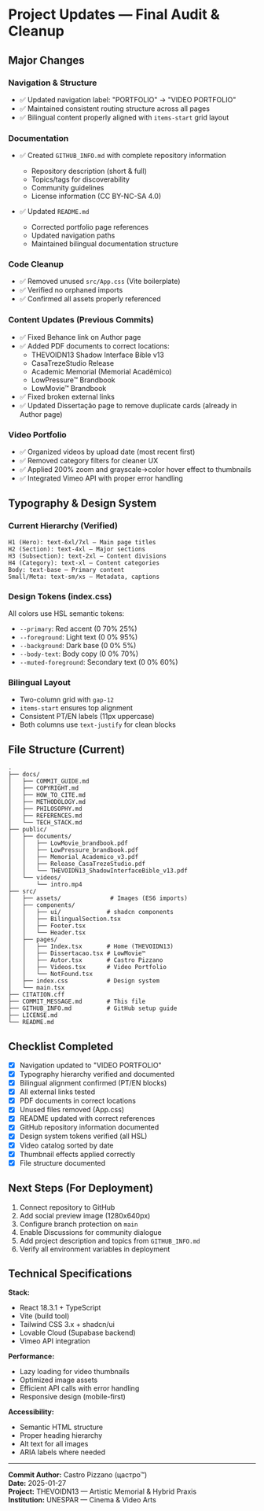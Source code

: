 # Project Updates — Final Audit & Cleanup

## Major Changes

### Navigation & Structure
- ✅ Updated navigation label: "PORTFOLIO" → "VIDEO PORTFOLIO"
- ✅ Maintained consistent routing structure across all pages
- ✅ Bilingual content properly aligned with `items-start` grid layout

### Documentation
- ✅ Created `GITHUB_INFO.md` with complete repository information
  - Repository description (short & full)
  - Topics/tags for discoverability
  - Community guidelines
  - License information (CC BY-NC-SA 4.0)
  
- ✅ Updated `README.md`
  - Corrected portfolio page references
  - Updated navigation paths
  - Maintained bilingual documentation structure

### Code Cleanup
- ✅ Removed unused `src/App.css` (Vite boilerplate)
- ✅ Verified no orphaned imports
- ✅ Confirmed all assets properly referenced

### Content Updates (Previous Commits)
- ✅ Fixed Behance link on Author page
- ✅ Added PDF documents to correct locations:
  - THEVOIDN13 Shadow Interface Bible v13
  - CasaTrezeStudio Release
  - Academic Memorial (Memorial Acadêmico)
  - LowPressure™ Brandbook
  - LowMovie™ Brandbook
- ✅ Fixed broken external links
- ✅ Updated Dissertação page to remove duplicate cards (already in Author page)

### Video Portfolio
- ✅ Organized videos by upload date (most recent first)
- ✅ Removed category filters for cleaner UX
- ✅ Applied 200% zoom and grayscale→color hover effect to thumbnails
- ✅ Integrated Vimeo API with proper error handling

## Typography & Design System

### Current Hierarchy (Verified)
```
H1 (Hero): text-6xl/7xl — Main page titles
H2 (Section): text-4xl — Major sections  
H3 (Subsection): text-2xl — Content divisions
H4 (Category): text-xl — Content categories
Body: text-base — Primary content
Small/Meta: text-sm/xs — Metadata, captions
```

### Design Tokens (index.css)
All colors use HSL semantic tokens:
- `--primary`: Red accent (0 70% 25%)
- `--foreground`: Light text (0 0% 95%)
- `--background`: Dark base (0 0% 5%)
- `--body-text`: Body copy (0 0% 70%)
- `--muted-foreground`: Secondary text (0 0% 60%)

### Bilingual Layout
- Two-column grid with `gap-12`
- `items-start` ensures top alignment
- Consistent PT/EN labels (11px uppercase)
- Both columns use `text-justify` for clean blocks

## File Structure (Current)

```
.
├── docs/
│   ├── COMMIT_GUIDE.md
│   ├── COPYRIGHT.md
│   ├── HOW_TO_CITE.md
│   ├── METHODOLOGY.md
│   ├── PHILOSOPHY.md
│   ├── REFERENCES.md
│   └── TECH_STACK.md
├── public/
│   ├── documents/
│   │   ├── LowMovie_brandbook.pdf
│   │   ├── LowPressure_brandbook.pdf
│   │   ├── Memorial_Academico_v3.pdf
│   │   ├── Release_CasaTrezeStudio.pdf
│   │   └── THEVOIDN13_ShadowInterfaceBible_v13.pdf
│   └── videos/
│       └── intro.mp4
├── src/
│   ├── assets/              # Images (ES6 imports)
│   ├── components/
│   │   ├── ui/             # shadcn components
│   │   ├── BilingualSection.tsx
│   │   ├── Footer.tsx
│   │   └── Header.tsx
│   ├── pages/
│   │   ├── Index.tsx       # Home (THEVOIDN13)
│   │   ├── Dissertacao.tsx # LowMovie™
│   │   ├── Autor.tsx       # Castro Pizzano
│   │   ├── Videos.tsx      # Video Portfolio
│   │   └── NotFound.tsx
│   ├── index.css           # Design system
│   └── main.tsx
├── CITATION.cff
├── COMMIT_MESSAGE.md       # This file
├── GITHUB_INFO.md          # GitHub setup guide
├── LICENSE.md
└── README.md
```

## Checklist Completed

- [x] Navigation updated to "VIDEO PORTFOLIO"
- [x] Typography hierarchy verified and documented
- [x] Bilingual alignment confirmed (PT/EN blocks)
- [x] All external links tested
- [x] PDF documents in correct locations
- [x] Unused files removed (App.css)
- [x] README updated with correct references
- [x] GitHub repository information documented
- [x] Design system tokens verified (all HSL)
- [x] Video catalog sorted by date
- [x] Thumbnail effects applied correctly
- [x] File structure documented

## Next Steps (For Deployment)

1. Connect repository to GitHub
2. Add social preview image (1280x640px)
3. Configure branch protection on `main`
4. Enable Discussions for community dialogue
5. Add project description and topics from `GITHUB_INFO.md`
6. Verify all environment variables in deployment

## Technical Specifications

**Stack:**
- React 18.3.1 + TypeScript
- Vite (build tool)
- Tailwind CSS 3.x + shadcn/ui
- Lovable Cloud (Supabase backend)
- Vimeo API integration

**Performance:**
- Lazy loading for video thumbnails
- Optimized image assets
- Efficient API calls with error handling
- Responsive design (mobile-first)

**Accessibility:**
- Semantic HTML structure
- Proper heading hierarchy
- Alt text for all images
- ARIA labels where needed

---

**Commit Author:** Castro Pizzano (цастро™)  
**Date:** 2025-01-27  
**Project:** THEVOIDN13 — Artistic Memorial & Hybrid Praxis  
**Institution:** UNESPAR — Cinema & Video Arts
